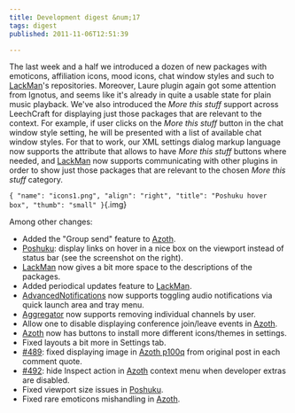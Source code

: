 ```yaml
---
title: Development digest &num;17
tags: digest
published: 2011-11-06T12:51:39

---
```


The last week and a half we introduced a dozen of new packages with
emoticons, affiliation icons, mood icons, chat window styles and such to
[LackMan](/plugins-lackman)'s repositories. Moreover, Laure plugin again
got some attention from Ignotus, and seems like it's already in quite a
usable state for plain music playback. We've also introduced the *More
this stuff* support across LeechCraft for displaying just those packages
that are relevant to the context. For example, if user clicks on the
*More this stuff* button in the chat window style setting, he will be
presented with a list of available chat window styles. For that to work,
our XML settings dialog markup language now supports the attribute that
allows to have *More this stuff* buttons where needed, and
[LackMan](/plugins-lackman) now supports communicating with other
plugins in order to show just those packages that are relevant to the
chosen *More this stuff* category.

`{ "name": "icons1.png", "align": "right", "title": "Poshuku hover box", "thumb": "small" }`{.img}

Among other changes:

- Added the "Group send" feature to [Azoth](/plugins-azoth).
- [Poshuku](/plugins-poshuku): display links on hover in a nice box on
  the viewport instead of status bar (see the screenshot on
  the right).
- [LackMan](/plugins-lackman) now gives a bit more space to the
  descriptions of the packages.
- Added periodical updates feature to [LackMan](/plugins-lackman).
- [AdvancedNotifications](/plugins-advancednotifications) now supports
  toggling audio notifications via quick launch area and tray menu.
- [Aggregator](/plugins-aggregator) now supports removing individual
  channels by user.
- Allow one to disable displaying conference join/leave events in
  [Azoth](/plugins-azoth).
- [Azoth](/plugins-azoth) now has buttons to install more different
  icons/themes in settings.
- Fixed layouts a bit more in Settings tab.
- [\#489](http://dev.leechcraft.org/issues/489): fixed displaying
  image in [Azoth p100q](/plugins-azoth-p100q) from original post in
  each comment quote.
- [\#492](http://dev.leechcraft.org/issues/492): hide Inspect action
  in [Azoth](/plugins-azoth) context menu when developer extras
  are disabled.
- Fixed viewport size issues in [Poshuku](/plugins-poshuku).
- Fixed rare emoticons mishandling in [Azoth](/plugins-azoth).
